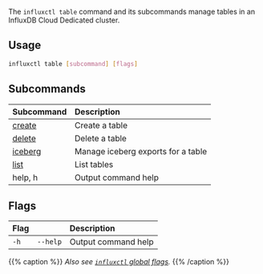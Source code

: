 
The `influxctl table` command and its subcommands manage tables in an
InfluxDB Cloud Dedicated cluster.

## Usage

```sh
influxctl table [subcommand] [flags]
```

## Subcommands

| Subcommand                                                           | Description                        |
| :------------------------------------------------------------------- | :--------------------------------- |
| [create](/influxdb3/version/reference/cli/influxctl/table/create/)   | Create a table                     |
| [delete](/influxdb3/version/reference/cli/influxctl/table/delete/)   | Delete a table                     |
| [iceberg](/influxdb3/version/reference/cli/influxctl/table/iceberg/) | Manage iceberg exports for a table |
| [list](/influxdb3/version/reference/cli/influxctl/table/list/)       | List tables                        |
| help, h                                                              | Output command help                |

## Flags

| Flag |          | Description         |
| :--- | :------- | :------------------ |
| `-h` | `--help` | Output command help |

{{% caption %}}
_Also see [`influxctl` global flags](/influxdb3/version/reference/cli/influxctl/#global-flags)._
{{% /caption %}}

